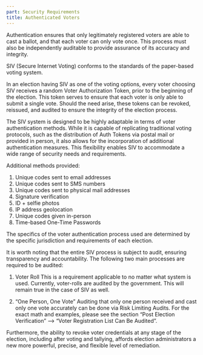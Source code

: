 ```yaml
---
part: Security Requirements
title: Authenticated Voters
---
```


Authentication ensures that only legitimately registered voters are able to cast a ballot, and that each voter can only vote once. This process must also be independently auditable to provide assurance of its accuracy and integrity.

SIV (Secure Internet Voting) conforms to the standards of the paper-based voting system.

In an election having SIV as one of the voting options, every voter choosing SIV receives a random Voter Authorization Token, prior to the beginning of the election. This token serves to ensure that each voter is only able to submit a single vote. Should the need arise, these tokens can be revoked, reissued, and audited to ensure the integrity of the election process.

The SIV system is designed to be highly adaptable in terms of voter authentication methods. While it is capable of replicating traditional voting protocols, such as the distribution of Auth Tokens via postal mail or provided in person, it also allows for the incorporation of additional authentication measures. This flexibility enables SIV to accommodate a wide range of security needs and requirements.

Additional methods provided:

1. Unique codes sent to email addresses
2. Unique codes sent to SMS numbers
3. Unique codes sent to physical mail addresses
4. Signature verification
5. ID + selfie photos
6. IP address geolocation
7. Unique codes given in-person
8. Time-based One-Time Passwords

The specifics of the voter authentication process used are determined by the specific jurisdiction and requirements of each election.

It is worth noting that the entire SIV process is subject to audit, ensuring transparency and accountability. The following two main processes are required to be audited:

1. Voter Roll This is a requirement applicable to no matter what system is used. Currently, voter-rolls are audited by the government. This will remain true in the case of SIV as well.

2. “One Person, One Vote” Auditing that only one person received and cast only one vote accurately can be done via Risk Limiting Audits. For the exact math and examples, please see the section “Post Election Verification” —> “Voter Registration List Can Be Audited”.

Furthermore, the ability to revoke voter credentials at any stage of the election, including after voting and tallying, affords election administrators a new more powerful, precise, and flexible level of remediation.
